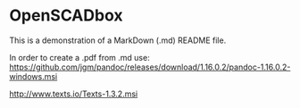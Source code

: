 OpenSCADbox
===========

This is a demonstration of a MarkDown (.md) README file.

In order to create a .pdf from .md use:
https://github.com/jgm/pandoc/releases/download/1.16.0.2/pandoc-1.16.0.2-windows.msi

http://www.texts.io/Texts-1.3.2.msi
